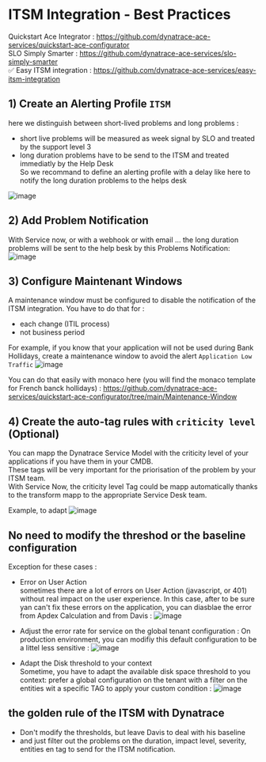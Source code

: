 # ITSM Integration - Best Practices

Quickstart Ace Integrator : https://github.com/dynatrace-ace-services/quickstart-ace-configurator  
SLO Simply Smarter : https://github.com/dynatrace-ace-services/slo-simply-smarter  
✅ Easy ITSM integration : https://github.com/dynatrace-ace-services/easy-itsm-integration  


## 1) Create an Alerting Profile `ITSM`  

here we distinguish between short-lived problems and long problems :  
- short live problems will be measured as week signal by SLO and treated  by the support level 3  
- long duration problems have to be send to the ITSM and treated immediatly by the Help Desk  
So we recommand to define an alerting profile with a delay like here to notify the long duration problems to the helps desk

![image](https://user-images.githubusercontent.com/40337213/213877403-f0318bcf-79f5-407e-90fe-eb1e52264e34.png)

## 2) Add Problem Notification  

With Service now, or with a webhook or with email ... the long duration problems will be sent to the help besk by this Problems Notification:  
![image](https://user-images.githubusercontent.com/40337213/213877803-35863688-813f-470b-a76e-1510deb8b085.png)

## 3) Configure Maintenant Windows  

A maintenance window must be configured to disable the notification of the ITSM integration.
You have to do that for :  
- each change (ITIL process)
- not business period  

For example, if you know that your application will not be used during Bank Hollidays, create a maintenance window to avoid the alert `Application Low Traffic`
![image](https://user-images.githubusercontent.com/40337213/213878253-a7875502-dc8c-4d9e-9f47-89578ea7a56d.png)

You can do that easily with monaco here (you will find the monaco template for French banck hollidays) : 
https://github.com/dynatrace-ace-services/quickstart-ace-configurator/tree/main/Maintenance-Window

## 4) Create the auto-tag rules with `criticity level` (Optional)  
You can mapp the Dynatrace Service Model with the criticity level of your applications if you have them in your CMDB.  
These tags will be very important for the priorisation of the problem by your ITSM team.   
With Service Now, the criticity level Tag could be mapp automatically thanks to the transform mapp to the appropriate Service Desk team.  

Example, to adapt 
![image](https://user-images.githubusercontent.com/40337213/213879778-963c0bdd-f505-4db6-839c-b5c0af1b8d2a.png)


## No need to modify the threshod or the baseline configuration  
Exception for these cases :  

-  Error on User Action  
sometimes there are a lot of errors on User Action (javascript, or 401) without real impact on the user experience. In this case, after to be sure yan can't fix these errors on the application, you can diasblae the error from Apdex Calculation and from Davis : 
![image](https://user-images.githubusercontent.com/40337213/213878007-6ad4f145-3aa9-413b-bd5c-bbb016a03325.png)

- Adjust the error rate for service on the global tenant configuration : 
On production environment, you can modifiy this default configuration to be a littel less sensitive : 
![image](https://user-images.githubusercontent.com/40337213/213878638-e99c7398-88ce-4233-8caf-20c0d430440d.png)

- Adapt the Disk threshold to your context  
Sometime, you have to adapt the available disk space threshold to you context: 
prefer a global configuration on the tenant with a filter on the entities wit a specific TAG to apply your custom condition : 
![image](https://user-images.githubusercontent.com/40337213/213878888-f1b62ab5-9d52-4b4d-8bf1-1d223c9597a1.png)


## the golden rule of the ITSM with Dynatrace
- Don't modify the thresholds, but leave Davis to deal with his baseline  
- and just filter out the problems on the duration, impact level, severity, entities en tag to send for the ITSM notification.









